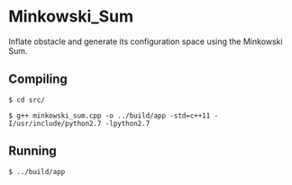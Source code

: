 # Minkowski_Sum
Inflate obstacle and generate its configuration space using the Minkowski Sum.

## Compiling

`$ cd src/`

`$ g++ minkowski_sum.cpp -o ../build/app -std=c++11 -I/usr/include/python2.7 -lpython2.7`

## Running
`$ ../build/app`
